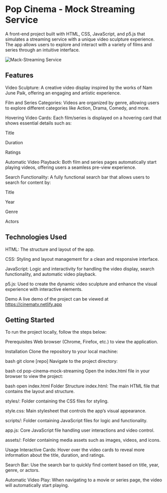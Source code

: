 # Pop Cinema - Mock Streaming Service
A front-end project built with HTML, CSS, JavaScript, and p5.js that simulates a streaming service with a unique video sculpture experience. The app allows users to explore and interact with a variety of films and series through an intuitive interface.


![Mack-Streaming Service](https://i.ibb.co/mFqghj9R/streaming.png)

## Features
Video Sculpture: A creative video display inspired by the works of Nam June Paik, offering an engaging and artistic experience.

Film and Series Categories: Videos are organized by genre, allowing users to explore different categories like Action, Drama, Comedy, and more.

Hovering Video Cards: Each film/series is displayed on a hovering card that shows essential details such as:

Title

Duration

Ratings

Automatic Video Playback: Both film and series pages automatically start playing videos, offering users a seamless pre-view experience.

Search Functionality: A fully functional search bar that allows users to search for content by:

Title

Year

Genre

Actors

## Technologies Used
HTML: The structure and layout of the app.

CSS: Styling and layout management for a clean and responsive interface.

JavaScript: Logic and interactivity for handling the video display, search functionality, and automatic video playback.

p5.js: Used to create the dynamic video sculpture and enhance the visual experience with interactive elements.

Demo
A live demo of the project can be viewed at https://cinematv.netlify.app

## Getting Started
To run the project locally, follow the steps below:

Prerequisites
Web browser (Chrome, Firefox, etc.) to view the application.

Installation
Clone the repository to your local machine:

bash
git clone [repo]
Navigate to the project directory:

bash
cd pop-cinema-mock-streaming
Open the index.html file in your browser to view the project:

bash
open index.html
Folder Structure
index.html: The main HTML file that contains the layout and structure.

styles/: Folder containing the CSS files for styling.

style.css: Main stylesheet that controls the app’s visual appearance.

scripts/: Folder containing JavaScript files for logic and functionality.

app.js: Core JavaScript file handling user interactions and video control.

assets/: Folder containing media assets such as images, videos, and icons.

Usage
Interactive Cards: Hover over the video cards to reveal more information about the title, duration, and ratings.

Search Bar: Use the search bar to quickly find content based on title, year, genre, or actors.

Automatic Video Play: When navigating to a movie or series page, the video will automatically start playing.





